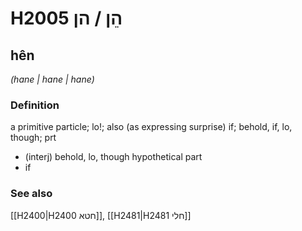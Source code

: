 # H2005 הֵן / הן

## hên

_(hane | hane | hane)_

### Definition

a primitive particle; lo!; also (as expressing surprise) if; behold, if, lo, though; prt

- (interj) behold, lo, though hypothetical part
- if

### See also

[[H2400|H2400 חטא]], [[H2481|H2481 חלי]]
